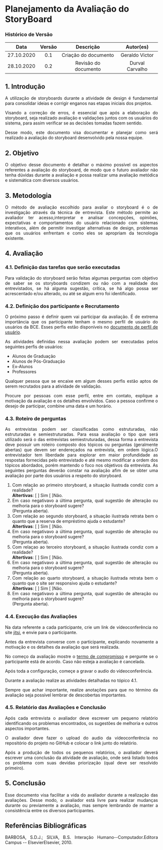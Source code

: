 # Planejamento da Avaliação do StoryBoard

### Histórico de Versão

|    Data    | Versão |      Descrição       |   Autor(es)    |
| :--------: | :----: | :------------------: | :------------: |
| 27.10.2020 |  0.1   | Criação do documento | Geraldo Victor |
| 28.10.2020 |  0.2   | Revisão do documento | Durval Carvalho|

<div align="justify">

## 1. Introdução

A utilização de storyboards durante a atividade de design é fundamental para consolidar ideias e corrigir enganos nas etapas iniciais dos projetos.

Visando a correção de erros, é essencial que após a elaboração do storyboard, seja realizado avaliação e validações juntos com os usuários do sistema, para assim verificar se as decisões tomadas fazem sentido.

Desse modo, este documento visa documentar e planejar como será realizado a avaliação do storyboard desenvolvido pela nossa equipe.

## 2. Objetivo

O objetivo desse documento é detalhar o máximo possível os aspectos referentes a avaliação do storyboard, de modo que o futuro avaliador não tenha dúvidas durante a avaliação e possa realizar uma avaliação metódica e sistemática com diversos usuários.

## 3. Metodologia

O método de avaliação escolhido para avaliar o storyboard é o de investigação através da técnica de entrevista. Este método permite ao avaliador ter acesso,interpretar e analisar concepções, opiniões, expectativas e comportamentos do usuário relacionado com sistemas interativos, além de permitir investigar alternativas de design, problemas que os usuários enfrentam e como eles se apropriam da tecnologia existente.

## 4. Avaliação

### 4.1. Definição das tarefas que serão executadas

Para validação do storyboard serão feitas algumas perguntas com objetivo de saber se os storyboards condizem ou não com a realidade dos entrevistados, se há alguma sugestão, crítica, se há algo possa ser acrescentado e/ou alterado, ou até se algum erro foi identificado.

### 4.2. Definição dos participante e Recrutamento

O próximo passo é definir quem vai participar da avaliação. É de extrema importância que os participante tenham o mesmo perfil de usuário do usuários da BCE. Esses perfis estão disponíveis no [documento de perfil de usuário](pages/ponto_de_controle_2/perfil_usuario.md).

As atividades definidas nessa avaliação podem ser executadas pelos seguintes perfis de usuários:

- Alunos de Graduação
- Alunos de Pós-Graduação
- Ex-Alunos
- Professores

Qualquer pessoa que se encaixe em algum desses perfis estão aptos de serem recrutados para a atividade de validação.

Procure por pessoas com esse perfil, entre em contato, explique a motivação da avaliação e os detalhes envolvidos. Caso a pessoa confirme o desejo de participar, combine uma data e um horário.

### 4.3. Roteiro de perguntas

As entrevistas podem ser classificadas como estruturadas, não estruturadas e semiestruturadas. Para essa avaliação o tipo que será utilizado será o das entrevistas semiestruturadas, dessa forma a entrevista deve possuir um roteiro composto dos tópicos ou perguntas (geralmente abertas) que devem ser endereçados na entrevista, em ordem lógica.O entrevistador tem liberdade para explorar em maior profundidade as respostas fornecidas pelo entrevistado e até mesmo modificar a ordem dos tópicos abordados, porém mantendo o foco nos objetivos da entrevista. As seguintes perguntas deverão constar na avaliação afim de se obter uma avaliação por parte dos usuários a respeito do storyboard.

1. Com relação ao primeiro storyboard, a situação ilustrada condiz com a realidade? <br> **Altertivas**: [ ] Sim [ ]Não.
2. Em caso negativavo a última pergunta, qual sugestão de alteração ou melhoria para o storyboard sugere?<br> (Pergunta aberta).
3. Com relação ao segundo storyboard, a situação ilustrada retrata bem o quanto que a reserva de empréstimo ajuda o estudante? <br> **Altertivas**: [ ] Sim [ ]Não.
4. Em caso negativavo a última pergunta, qual sugestão de alteração ou melhoria para o storyboard sugere?<br> (Pergunta aberta).
5. Com relaçao ao terceiro storyboard, a situação ilustrada condiz com a realidade? <br> **Altertivas**: [ ] Sim [ ]Não.
6. Em caso negativavo a última pergunta, qual sugestão de alteração ou melhoria para o storyboard sugere?<br> (Pergunta aberta).
7. Com relação ao quarto storyboard, a situação ilustrada retrata bem o quanto que o site ser responsivo ajuda o estudante? <br> **Altertivas**: [ ] Sim [ ]Não.
8. Em caso negativavo a última pergunta, qual sugestão de alteração ou melhoria para o storyboard sugere?<br>(Pergunta aberta).

### 4.4. Execução das Avaliações

Na data referente a cada participante, crie um link de vídeoconferência no site [jitsi](https://meet.jit.si/), e envie para o participante.

Antes da entrevista converse com o participante, explicando novamente a motivação e os detalhes da avaliação que será realizada.

No começo da avaliação mostre o [termo de compromisso](/pages/ponto_de_controle_5/termo_de_consentimento.md) e pergunte se o participante está de acordo. Caso não esteja a avaliação é cancelada.

Após toda a configuração, começe a gravar o audio do vídeoconferência.

Durante a avaliação realize as atividades detalhadas no tópico 4.1.

Sempre que achar importante, realize anotações para que no término da avaliação seja possível lembrar de descobertas importantes.

### 4.5. Relatório das Avaliações e Conclusão

Após cada entrevista o avaliador deve escrever um pequeno relatório identificando os problemas encontrados, os sugestões de melhoria e outros aspectos importantes.

O avaliador deve fazer o upload do audio da vídeoconferência no repositório do projeto no GitHub e colocar o link junto do relatório.

Após a produção de todos os pequenos relatórios, o avaliador deverá escrever uma conclusão da atividade de avaliação, onde será listado todos os problema com suas devidas priorização (qual deve ser resolvido primeiro).

## 5. Conclusão

Esse documento visa facilitar a vida do avaliador durante a realização das avaliações. Desse modo, o avaliador está livre para realizar mudanças durante ou previamente a avaliação, mas sempre lembrando de manter a consistência entre os diversos participantes.

## Referências Bibliográficas

BARBOSA, S.D.J.; SILVA, B.S. Interação Humano--Computador.Editora Campus -- ElsevierElsevier, 2010.

</div>
